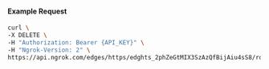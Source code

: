 <!-- Code generated for API Clients. DO NOT EDIT. -->

#### Example Request

```bash
curl \
-X DELETE \
-H "Authorization: Bearer {API_KEY}" \
-H "Ngrok-Version: 2" \
https://api.ngrok.com/edges/https/edghts_2phZeGtMIX3SzAzQfBijAiu4sS8/routes/edghtsrt_2phZeEIk6JZTJxNky2FrBEpjLLh/user_agent_filter
```
